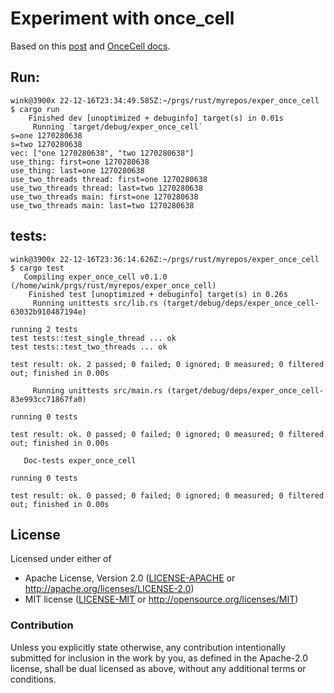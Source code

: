 # Experiment with once_cell

Based on this [post](https://users.rust-lang.org/t/is-there-an-easy-way-to-implement-singleton-object-in-rust/72084/4)
and [OnceCell docs](https://docs.rs/once_cell/latest/once_cell/).



## Run:

```
wink@3900x 22-12-16T23:34:49.585Z:~/prgs/rust/myrepos/exper_once_cell
$ cargo run
    Finished dev [unoptimized + debuginfo] target(s) in 0.01s
     Running `target/debug/exper_once_cell`
s=one 1270280638
s=two 1270280638
vec: ["one 1270280638", "two 1270280638"]
use_thing: first=one 1270280638
use_thing: last=one 1270280638
use_two_threads thread: first=one 1270280638
use_two_threads thread: last=two 1270280638
use_two_threads main: first=one 1270280638
use_two_threads main: last=two 1270280638
```

## tests:

```
wink@3900x 22-12-16T23:36:14.626Z:~/prgs/rust/myrepos/exper_once_cell
$ cargo test
   Compiling exper_once_cell v0.1.0 (/home/wink/prgs/rust/myrepos/exper_once_cell)
    Finished test [unoptimized + debuginfo] target(s) in 0.26s
     Running unittests src/lib.rs (target/debug/deps/exper_once_cell-63032b910487194e)

running 2 tests
test tests::test_single_thread ... ok
test tests::test_two_threads ... ok

test result: ok. 2 passed; 0 failed; 0 ignored; 0 measured; 0 filtered out; finished in 0.00s

     Running unittests src/main.rs (target/debug/deps/exper_once_cell-83e993cc71867fa0)

running 0 tests

test result: ok. 0 passed; 0 failed; 0 ignored; 0 measured; 0 filtered out; finished in 0.00s

   Doc-tests exper_once_cell

running 0 tests

test result: ok. 0 passed; 0 failed; 0 ignored; 0 measured; 0 filtered out; finished in 0.00s
```

## License

Licensed under either of

- Apache License, Version 2.0 ([LICENSE-APACHE](LICENSE-APACHE) or http://apache.org/licenses/LICENSE-2.0)
- MIT license ([LICENSE-MIT](LICENSE-MIT) or http://opensource.org/licenses/MIT)

### Contribution

Unless you explicitly state otherwise, any contribution intentionally submitted
for inclusion in the work by you, as defined in the Apache-2.0 license, shall
be dual licensed as above, without any additional terms or conditions.
